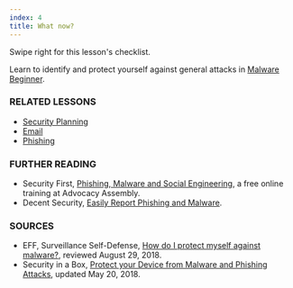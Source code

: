 ```yaml
---
index: 4
title: What now?
---
```

Swipe right for this lesson's checklist.

Learn to identify and protect yourself against general attacks in [Malware Beginner](umbrella://lesson/malware/0).

### RELATED LESSONS

*   [Security Planning](umbrella://lesson/security-planning)
*   [Email](umbrella://lesson/email)
*   [Phishing](umbrella://lesson/phishing)

### FURTHER READING

*   Security First, [Phishing, Malware and Social Engineering](https://advocacyassembly.org/en/courses/30/#/chapter/1/lesson/1), a free online training at Advocacy Assembly.  
*	Decent Security, [Easily Report Phishing and Malware](https://decentsecurity.com/#/malware-web-and-phishing-investigation/).

### SOURCES

*   EFF, Surveillance Self-Defense, [How do I protect myself against malware?](https://ssd.eff.org/en/module/how-do-i-protect-myself-against-malware), reviewed August 29, 2018.
*   Security in a Box, [Protect your Device from Malware and Phishing Attacks](https://securityinabox.org/en/guide/malware/), updated May 20, 2018.